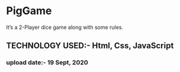 # PigGame
 It’s a 2-Player dice game along with some rules. <br>
## TECHNOLOGY USED:- Html, Css, JavaScript
### upload date:- 19 Sept, 2020
